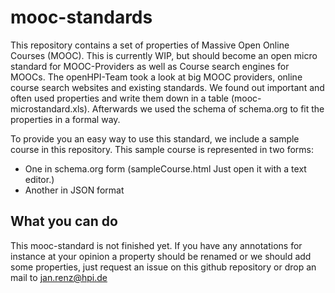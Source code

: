 mooc-standards
==============

This repository contains a set of properties of Massive Open Online Courses (MOOC). 
This is currently WIP, but should become an open micro standard for MOOC-Providers as well as Course search engines for MOOCs.
The openHPI-Team took a look at big MOOC providers, online course search websites and existing standards.
We found out important and often used properties and write them down in a table (mooc-microstandard.xls).
Afterwards we used the schema of schema.org to fit the properties in a formal way.

To provide you an easy way to use this standard, we include a sample course in this repository.
This sample course is represented in two forms: 
* One in schema.org form (sampleCourse.html Just open it with a text editor.)
* Another in JSON format

What you can do
---------------

This mooc-standard is not finished yet.
If you have any annotations for instance at your opinion a property should be renamed or we should add some properties, just request an issue on this github repository or drop an mail to jan.renz@hpi.de

